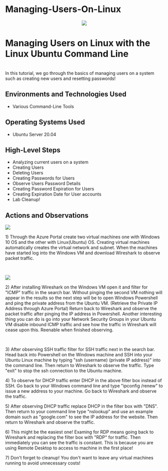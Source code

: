 # Managing-Users-On-Linux
<p align="center">
<img src="https://github.com/bryuan47/Managing-Users-On-Linux/assets/76184628/eef4ea4b-7492-4ee6-9925-e11f9854c74c"
/>
</p>

<h1>Managing Users on Linux with the Linux Ubuntu Command Line</h1>
</br>In this tutorial, we go through the basics of managing users on a system such as creating new users and resetting passwords! <br />



<h2>Environments and Technologies Used</h2>

- Various Command-Line Tools

<h2>Operating Systems Used </h2>

- Ubuntu Server 20.04

<h2>High-Level Steps</h2>

- Analyzing current users on a system
- Creating Users
- Deleting Users
- Creating Passwords for Users
- Observe Users Password Details
- Creating Password Expiration for Users
- Creating Expiration Date for User accounts
- Lab Cleanup!

<h2>Actions and Observations</h2>


<p>
<img src="![Linux](https://github.com/bryuan47/Managing-Users-On-Linux/assets/76184628/1a711d16-10f7-4431-ac8b-97dd497e4b2b)"
/>
</p>
<p>
1) Through the Azure Portal create two virtual machines one with Windows 10 OS and the other with Linux(Ubuntu) OS. Creating virtual machines automatically creates the virtual network and subnet. When the machines have started log into the Windows VM and download Wireshark to observe packet traffic. 
</p>
<br />

<p>
<img src="https://github.com/bryuan47/azure-network-protocols/assets/76184628/53595e23-22b9-473e-9469-7909688ec470"
>
</p>
<p>
2) After installing Wireshark on the Windows VM open it and filter for "ICMP" traffic in the search bar. Without pinging the second VM nothing will appear in the results so the next step will be to open Windows Powershell and ping the private address from the Ubuntu VM. (Retrieve the Private IP Address through Azure Portal) 
  Return back to Wireshark and observe the packet traffic after pinging the IP address in Powershell. 
  Another interesting thing you can do is go into your Network Security Groups in your Ubuntu VM disable inbound ICMP traffic and see how the traffic in Wireshark will cease upon this. Reenable when finished observing.
</p>
<br />


<p>
3) After observing SSH traffic filter for SSH traffic next in the search bar. Head back into Powershell on the Windows machine and SSH into your Ubuntu Linux machine by typing "ssh (username) (private IP address)" into the command line. Then return to Wireshark to observe the traffic. Type "exit" to stop the ssh connection to the Ubuntu machine. 
</p>

<p> 
4) To observe for DHCP traffic enter DHCP in the above filter box instead of SSH. Go back to your Windows command line and type "ipconfig /renew" to issue a new address to your machine. Go back to Wireshark and observe the traffic. 
</p>

<p>
5) After observing DHCP traffic replace DHCP in the filter box with "DNS". Then return to your command line type "nslookup" and use an example domain such as "google.com" to see the IP address for the website. Then return to Wireshark and observe the traffic. 
</p>

<p>
6) This might be the easiest one! Examing for RDP means going back to Wireshark and replacing the filter box with "RDP" for traffic. Then immediately you can see the traffic is constant. This is because you are using Remote Desktop to access to machine in the first place!
</p>

<p>
7) Don't forget to cleanup! You don't want to leave any virtual machines running to avoid unnecessary costs!
</p>
<br />

